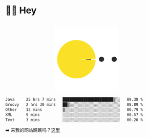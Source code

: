 
# 👋🏻 Hey
<div align="center">
	<br>
	<img src="https://raw.githubusercontent.com/Aniket965/Aniket965/master/pacman.svg?sanitize=true" width="200" height="200">
	<br>
</div>

<!--START_SECTION:waka-->
```text
Java     25 hrs 7 mins   ██████████████████████▒░░   89.38 % 
Groovy   2 hrs 30 mins   ██▒░░░░░░░░░░░░░░░░░░░░░░   08.89 % 
Other    13 mins         ▒░░░░░░░░░░░░░░░░░░░░░░░░   00.79 % 
XML      9 mins          ░░░░░░░░░░░░░░░░░░░░░░░░░   00.57 % 
Text     3 mins          ░░░░░░░░░░░░░░░░░░░░░░░░░   00.20 % 
```
<!--END_SECTION:waka-->

 ➡️  来我的网站瞧瞧吗？[这里](https://www.shaolongfei.com)
